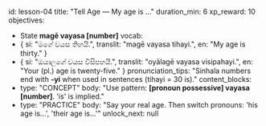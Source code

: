 id: lesson-04
title: "Tell Age — My age is …"
duration_min: 6
xp_reward: 10
objectives:
  - State **magē vayasa [number]**
vocab:
  - { si: "මගේ වයස තිහයි.", translit: "magē vayasa tihayi.", en: "My age is thirty." }
  - { si: "ඔයාලගේ වයස විසිපහයි.", translit: "oyālagē vayasa visipahayi.", en: "Your (pl.) age is twenty-five." }
pronunciation_tips: "Sinhala numbers end with **-yi** when used in sentences (tihayi = 30 is)."
content_blocks:
  - type: "CONCEPT"
    body: "Use pattern: **[pronoun possessive] vayasa [number]**. 'is' is implied."
  - type: "PRACTICE"
    body: "Say your real age. Then switch pronouns: 'his age is…', 'their age is…'"
unlock_next: null
